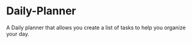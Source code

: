 # Daily-Planner
A Daily planner that allows you create a list of tasks to help you organize your day. 
